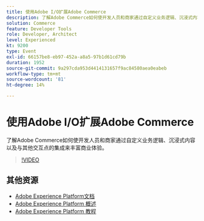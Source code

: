 ```yaml
---
title: 使用Adobe I/O扩展Adobe Commerce
description: 了解Adobe Commerce如何使开发人员和商家通过自定义业务逻辑、沉浸式内容以及与其他交互点的集成来丰富商业体验。
solution: Commerce
feature: Developer Tools
role: Developer, Architect
level: Experienced
kt: 9200
type: Event
exl-id: 66157be8-eb97-452a-a8a5-97b1d61cd79b
duration: 1952
source-git-commit: 9a297cda953d4414131657f9ac84580aea0eabeb
workflow-type: tm+mt
source-wordcount: '81'
ht-degree: 14%

---
```


# 使用Adobe I/O扩展Adobe Commerce

了解Adobe Commerce如何使开发人员和商家通过自定义业务逻辑、沉浸式内容以及与其他交互点的集成来丰富商业体验。

>[!VIDEO](https://video.tv.adobe.com/v/337727/?quality=12&learn=on&hidetitle=true)

## 其他资源

- [Adobe Experience Platform文档](https://experienceleague.adobe.com/docs/experience-platform.html?lang=zh-Hans)
- [Adobe Experience Platform 概述](https://experienceleague.adobe.com/docs/experience-platform/landing/home.html?lang=zh-Hans)
- [Adobe Experience Platform 教程](https://experienceleague.adobe.com/docs/platform-learn/tutorials/overview.html?lang=zh-Hans)
